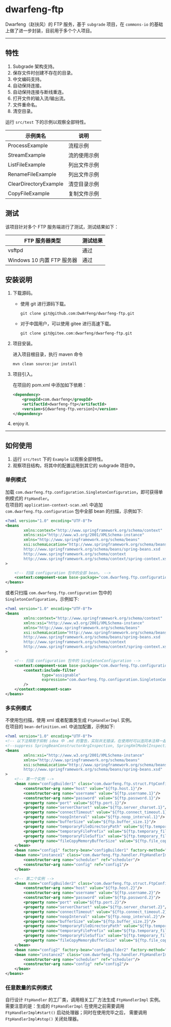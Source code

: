 # dwarfeng-ftp

Dwarfeng（赵扶风）的 FTP 服务，基于 `subgrade` 项目，在 `commons-io` 的基础上做了进一步封装，目前用于多个个人项目。

---

## 特性

1. Subgrade 架构支持。
2. 保存文件时创建不存在的目录。
3. 中文编码支持。
4. 自动保持连接。
5. 自动保持连接与断线重连。
6. 打开文件的输入流/输出流。
7. 文件重命名。
8. 清空目录。

运行 `src/test` 下的示例以观察全部特性。

| 示例类名                  | 说明     |
|-----------------------|--------|
| ProcessExample        | 流程示例   |
| StreamExample         | 流的使用示例 |
| ListFileExample       | 列出文件示例 |
| RenameFileExample     | 列出文件示例 |
| ClearDirectoryExample | 清空目录示例 |
| CopyFileExample       | 复制文件示例 |

## 测试

该项目针对多个 FTP 服务端进行了测试，测试结果如下：

| FTP 服务器类型             | 测试结果 |
|-----------------------|------|
| vsftpd                | 通过   |
| Windows 10 内置 FTP 服务器 | 通过   |

## 安装说明

1. 下载源码。

   - 使用 git 进行源码下载。
      ```
      git clone git@github.com:DwArFeng/dwarfeng-ftp.git
      ```

   - 对于中国用户，可以使用 gitee 进行高速下载。
      ```
      git clone git@gitee.com:dwarfeng/dwarfeng-ftp.git
      ```

2. 项目安装。

   进入项目根目录，执行 maven 命令
   ```
   mvn clean source:jar install
   ```

3. 项目引入。

   在项目的 pom.xml 中添加如下依赖：
   ```xml
   <dependency>
       <groupId>com.dwarfeng</groupId>
       <artifactId>dwarfeng-ftp</artifactId>
       <version>${dwarfeng-ftp.version}</version>
   </dependency>
   ```

4. enjoy it.

---

## 如何使用

1. 运行 `src/test` 下的 `Example` 以观察全部特性。
2. 观察项目结构，将其中的配置运用到其它的 subgrade 项目中。

### 单例模式

加载 `com.dwarfeng.ftp.configuration.SingletonConfiguration`，即可获得单例模式的 `FtpHandler`。  
在项目的 `application-context-scan.xml` 中追加 `com.dwarfeng.ftp.configuration` 包中全部 bean 的扫描，示例如下:

```xml
<?xml version="1.0" encoding="UTF-8"?>
<beans
        xmlns:context="http://www.springframework.org/schema/context"
        xmlns:xsi="http://www.w3.org/2001/XMLSchema-instance"
        xmlns="http://www.springframework.org/schema/beans"
        xsi:schemaLocation="http://www.springframework.org/schema/beans
        http://www.springframework.org/schema/beans/spring-beans.xsd
        http://www.springframework.org/schema/context
        http://www.springframework.org/schema/context/spring-context.xsd"
>

    <!-- 扫描 configuration 包中的全部 bean。 -->
    <context:component-scan base-package="com.dwarfeng.ftp.configuration"/>
</beans>
```

或者只扫描 `com.dwarfeng.ftp.configuration` 包中的 `SingletonConfiguration`，示例如下:

```xml
<?xml version="1.0" encoding="UTF-8"?>
<beans
        xmlns:context="http://www.springframework.org/schema/context"
        xmlns:xsi="http://www.w3.org/2001/XMLSchema-instance"
        xmlns="http://www.springframework.org/schema/beans"
        xsi:schemaLocation="http://www.springframework.org/schema/beans
        http://www.springframework.org/schema/beans/spring-beans.xsd
        http://www.springframework.org/schema/context
        http://www.springframework.org/schema/context/spring-context.xsd"
>

    <!-- 扫描 configuration 包中的 SingletonConfiguration -->
    <context:component-scan base-package="com.dwarfeng.ftp.configuration" use-default-filters="false">
        <context:include-filter
                type="assignable"
                expression="com.dwarfeng.ftp.configuration.SingletonConfiguration"
        />
    </context:component-scan>
</beans>
```

### 多实例模式

不使用包扫描，使用 xml 或者配置类生成 `FtpHandlerImpl` 实例。  
在项目的 `bean-definition.xml` 中追加配置，示例如下:

```xml
<?xml version="1.0" encoding="UTF-8"?>
<!-- 以下注释用于抑制 idea 中 .md 的警告，实际并无错误，在使用时可以连同本注释一起删除。 -->
<!--suppress SpringBeanConstructorArgInspection, SpringXmlModelInspection, SpringPlaceholdersInspection -->
<beans
        xmlns:xsi="http://www.w3.org/2001/XMLSchema-instance"
        xmlns="http://www.springframework.org/schema/beans"
        xsi:schemaLocation="http://www.springframework.org/schema/beans
        http://www.springframework.org/schema/beans/spring-beans.xsd"
>
    <!-- 第一个实例 -->
    <bean name="configBuilder1" class="com.dwarfeng.ftp.struct.FtpConfig.Builder">
        <constructor-arg name="host" value="${ftp.host.1}"/>
        <constructor-arg name="username" value="${ftp.username.1}"/>
        <constructor-arg name="password" value="${ftp.password.1}"/>
        <property name="port" value="${ftp.port.1}"/>
        <property name="serverCharset" value="${ftp.server_charset.1}"/>
        <property name="connectTimeout" value="${ftp.connect_timeout.1}"/>
        <property name="noopInterval" value="${ftp.noop_interval.1}"/>
        <property name="bufferSize" value="${ftp.buffer_size.1}"/>
        <property name="temporaryFileDirectoryPath" value="${ftp.temporary_file_directory_path.1}"/>
        <property name="temporaryFilePrefix" value="${ftp.temporary_file_prefix.1}"/>
        <property name="temporaryFileSuffix" value="${ftp.temporary_file_suffix.1}"/>
        <property name="fileCopyMemoryBufferSize" value="${ftp.file_copy_memory_buffer_size.1}"/>
    </bean>
    <bean name="config1" factory-bean="configBuilder1" factory-method="build"/>
    <bean name="instance1" class="com.dwarfeng.ftp.handler.FtpHandlerImpl">
        <constructor-arg name="scheduler" ref="scheduler"/>
        <constructor-arg name="config" ref="config1"/>
    </bean>

    <!-- 第二个实例 -->
    <bean name="configBuilder2" class="com.dwarfeng.ftp.struct.FtpConfig.Builder">
        <constructor-arg name="host" value="${ftp.host.2}"/>
        <constructor-arg name="username" value="${ftp.username.2}"/>
        <constructor-arg name="password" value="${ftp.password.2}"/>
        <property name="port" value="${ftp.port.2}"/>
        <property name="serverCharset" value="${ftp.server_charset.2}"/>
        <property name="connectTimeout" value="${ftp.connect_timeout.2}"/>
        <property name="noopInterval" value="${ftp.noop_interval.2}"/>
        <property name="bufferSize" value="${ftp.buffer_size.2}"/>
        <property name="temporaryFileDirectoryPath" value="${ftp.temporary_file_directory_path.2}"/>
        <property name="temporaryFilePrefix" value="${ftp.temporary_file_prefix.2}"/>
        <property name="temporaryFileSuffix" value="${ftp.temporary_file_suffix.2}"/>
        <property name="fileCopyMemoryBufferSize" value="${ftp.file_copy_memory_buffer_size.2}"/>
    </bean>
    <bean name="config2" factory-bean="configBuilder2" factory-method="build"/>
    <bean name="instance2" class="com.dwarfeng.ftp.handler.FtpHandlerImpl">
        <constructor-arg name="scheduler" ref="scheduler"/>
        <constructor-arg name="config" ref="config2"/>
    </bean>
</beans>
```

### 任意数量的实例模式

自行设计 `FtpHandler` 的工厂类，调用相关工厂方法生成 `FtpHandlerImpl` 实例。
需要注意的是：生成的 `FtpHandlerImpl` 在使用之前需要调用 `FtpHandlerImpl#start()` 启动处理器；同时在使用完毕之后，
需要调用 `FtpHandlerImpl#stop()` 关闭处理器。
